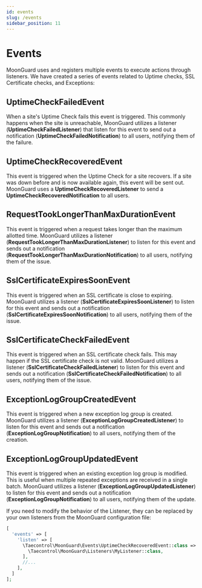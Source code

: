 ```yaml
---
id: events
slug: /events
sidebar_position: 11
---
```


# Events
MoonGuard uses and registers multiple events to execute actions through listeners.
We have created a series of events related to Uptime checks, SSL Certificate
checks, and Exceptions:

## UptimeCheckFailedEvent

When a site's Uptime Check fails this event is triggered. This commonly happens
when the site is unreachable, MoonGuard utilizes a listener
(**UptimeCheckFailedListener**) that listen for this event to send out a
notification (**UptimeCheckFailedNotification**) to all users, notifying them of
the failure.

## UptimeCheckRecoveredEvent

This event is triggered when the Uptime Check for a site recovers. If a site was
down before and is now available again, this event will be sent out. MoonGuard
uses a **UptimeCheckRecoveredListener** to send a **UptimeCheckRecoveredNotification**
to all users.

## RequestTookLongerThanMaxDurationEvent

This event is triggered when a request takes longer than the maximum allotted
time. MoonGuard utilizes a listener (**RequestTookLongerThanMaxDurationListener**)
to listen for this event and sends out a notification
(**RequestTookLongerThanMaxDurationNotification**) to all users, notifying them
of the issue.

## SslCertificateExpiresSoonEvent

This event is triggered when an SSL certificate is close to expiring. MoonGuard
utilizes a listener (**SslCertificateExpiresSoonListener**) to listen for this
event and sends out a notification (**SslCertificateExpiresSoonNotification**)
to all users, notifying them of the issue.

## SslCertificateCheckFailedEvent

This event is triggered when an SSL certificate check fails. This may happen if
the SSL certificate check is not valid. MoonGuard utilizes a listener
(**SslCertificateCheckFailedListener**) to listen for this event and sends out a
notification (**SslCertificateCheckFailedNotification**) to all users,
notifying them of the issue.

## ExceptionLogGroupCreatedEvent

This event is triggered when a new exception log group is created. MoonGuard
utilizes a listener (**ExceptionLogGroupCreatedListener**) to listen for this
event and sends out a notification (**ExceptionLogGroupNotification**) to all
users, notifying them of the creation.

## ExceptionLogGroupUpdatedEvent

This event is triggered when an existing exception log group is modified. This
is useful when multiple repeated exceptions are received in a single batch.
MoonGuard utilizes a listener (**ExceptionLogGroupUpdatedListener**) to listen
for this event and sends out a notification (**ExceptionLogGroupNotification**)
to all users, notifying them of the update.

If you need to modify the behavior of the Listener, they can be replaced by your
own listeners from the MoonGuard configuration file:

```php
[
  'events' => [
    'listen' => [
      \Taecontrol\MoonGuard\Events\UptimeCheckRecoveredEvent::class => [
        \Taecontrol\MoonGuard\Listeners\MyListener::class,
      ],
      //...
    ],
  ]
];
```
